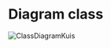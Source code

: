 # Diagram class

![ClassDiagramKuis](https://user-images.githubusercontent.com/70506138/94405136-52c27880-019a-11eb-8371-cf19de4166ef.PNG)
